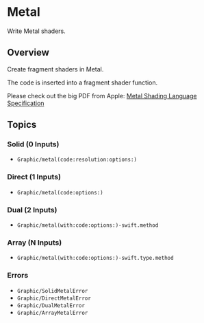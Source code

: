 # Metal

Write Metal shaders.

## Overview

Create fragment shaders in Metal.

The code is inserted into a fragment shader function.

Please check out the big PDF from Apple: [Metal Shading Language Specification](https://developer.apple.com/metal/Metal-Shading-Language-Specification.pdf)

## Topics

### Solid (0 Inputs)

- ``Graphic/metal(code:resolution:options:)``

### Direct (1 Inputs)

- ``Graphic/metal(code:options:)``

### Dual (2 Inputs)

- ``Graphic/metal(with:code:options:)-swift.method``

### Array (N Inputs)

- ``Graphic/metal(with:code:options:)-swift.type.method``

### Errors

- ``Graphic/SolidMetalError``
- ``Graphic/DirectMetalError``
- ``Graphic/DualMetalError``
- ``Graphic/ArrayMetalError``
